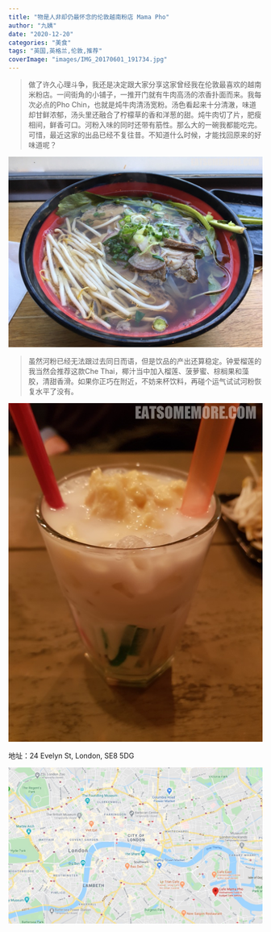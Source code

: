 ```yaml
---
title: "物是人非却仍最怀念的伦敦越南粉店 Mama Pho"
author: "九姨"
date: "2020-12-20"
categories: "美食"
tags: "英国,英格兰,伦敦,推荐"
coverImage: "images/IMG_20170601_191734.jpg"
---
```


>做了许久心理斗争，我还是决定跟大家分享这家曾经我在伦敦最喜欢的越南米粉店。一间街角的小铺子，一推开门就有牛肉高汤的浓香扑面而来。我每次必点的Pho Chin，也就是炖牛肉清汤宽粉。汤色看起来十分清澈，味道却甘鲜浓郁，汤头里还融合了柠檬草的香和洋葱的甜。炖牛肉切了片，肥瘦相间，鲜香可口。河粉入味的同时还带有筋性。那么大的一碗我都能吃完。可惜，最近这家的出品已经不复往昔。不知道什么时候，才能找回原来的好味道呢？

![Mama Pho](images/IMG_20170601_191734.jpg)

>虽然河粉已经无法跟过去同日而语，但是饮品的产出还算稳定。钟爱榴莲的我当然会推荐这款Che Thai，椰汁当中加入榴莲、菠萝蜜、棕榈果和藻胶，清甜香滑。如果你正巧在附近，不妨来杯饮料，再碰个运气试试河粉恢复水平了没有。

![Mama Pho](images/20180104_183432.jpg)


地址：24 Evelyn St, London, SE8 5DG

![Mama Pho](images/mamapho.jpg)